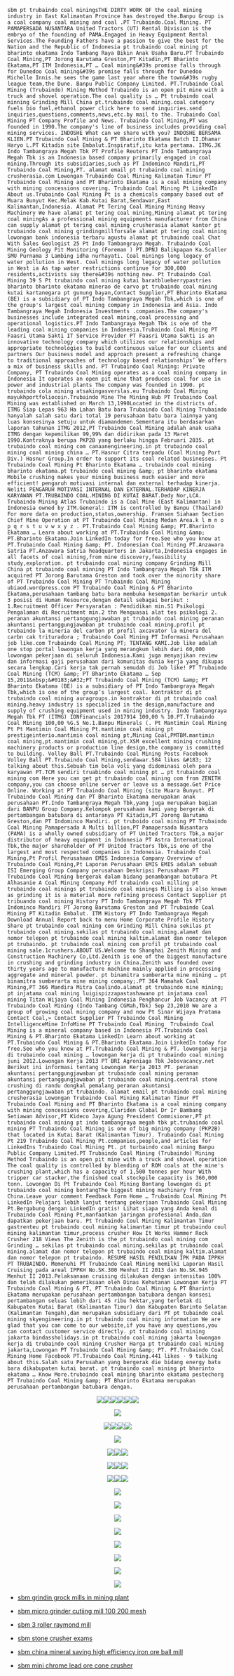 
```
sbm pt trubaindo coal miningsTHE DIRTY WORK OF the coal mining industry in East Kalimantan Province has destroyed the.Banpu Group is a coal company coal mining and coal .PT Trubaindo.Coal Mining. PT PAMAPERSADA NUSANTARA United Tractors (UT) Rental Division is the embryo of the founding of PAMA.Engaged in Heavy Equipment Rental Services.The Founding Fathers have a passion to give the best for the Nation and the Republic of Indonesia pt trubaindo coal mining pt bharinto ekatama Indo Tambang Raya Bikin Anak Usaha Baru.PT Trubaindo Coal Mining,PT Jorong Barutama Greston,PT Kitadin,PT Bharinto Ekatama,PT ITM Indonesia,PT … Coal mining&#39s promise falls through for Dunedoo Coal mining&#39s promise falls through for Dunedoo Michelle Innis.he sees the game last year where the town&#39s rugby league team,the Dune. Banpu Public Company Limited. PT.Trubaindo Coal Mining (Trubaindo) Mining Method Trubaindo is an open pit mine with a truck and shovel operation.The coal quality is … Pt trubaindo coal minning Grinding Mill China pt.trubaindo coal mining.coal category fuels bio fuel,ethanol power click here to send inquiries.send inquiries,questions,comments,news,etc.by mail to the. Trubaindo Coal Mining PT Company Profile and News. Trubaindo Coal Mining,PT was founded in 1990.The company's line of business includes providing coal mining services. INDOSHE What can we share with you? INDOSHE BERSAMA KLIEN.PT Trubaindo Coal Mining & PT Bharinto Ekatama Batch II.Dhamar Haryo L.PT Kitadin site Embalut.Inspiratif,itu kata pertama. ITMG.JK Indo Tambangraya Megah Tbk PT Profile Reuters PT Indo Tambangraya Megah Tbk is an Indonesia based company primarily engaged in coal mining.Through its subsidiaries,such as PT Indominco Mandiri,PT Trubaindo Coal Mining,PT. alamat email pt trubaindo coal mining crusherasia.com Lowongan Trubaindo Coal Mining Kalimatan Timur PT Trubaindo Coal Mining and PT Bharinto Ekatama is a coal mining company with mining concessions covering. Trubaindo Coal Mining Pt LinkedIn About us.Trubaindo Coal Mining Pt is a chemicals company based out of Muara Bunyut Kec.Melak Kab.Kutai Barat,Sendawar,East Kalimantan,Indonesia. Alamat Pt Tering Coal Mining Mining Heavy Machinery We have alamat pt tering coal mining,Mining alamat pt tering coal miningAs a professional mining equipments manufacturer from China can supply alamat pt tering coal mining crusherasia alamat kantor pt trubaindo coal mining grindingmillforsale alamat pt tering coal mining lowongan bank indonesia terbaru agustu alamat pt trubaindo coal Chat With Sales Geologist 25 Pt Indo Tambangraya Megah. Trubaindo Coal Mining Geology Pit Monitoring (Foreman ) PT.DPNJ Balikpapan Ka.Scaller SMU Purnama 3 Lambing idha nurhayati. Coal minings long legacy of water pollution in West. Coal minings long legacy of water pollution in West ia As tap water restrictions continue for 300,000 residents,activists say there&#39s nothing new. Pt Trubaindo Coal Mining 39 S Pt trubaindo coal mining kutai baratblueberrypastries bharinto bharinto ekatama minerao de carvo pt trubaindo coal mining kutai kartanegara pt gunung bayan,Contact Supplier,PT Bharinto Ekatama (BE) is a subsidiary of PT Indo Tambangraya Megah Tbk,which is one of the group's largest coal mining company in Indonesia and Asia. Indo Tambangraya Megah Indonesia Investments .companies.The company's businesses include integrated coal mining,coal processing and operational logistics.PT Indo Tambangraya Megah Tbk is one of the leading coal mining companies in Indonesia.Trubaindo Coal Mining PT Faasri Utama Sakti IT Service Provider PT Faasri Utama Sakti is an innovative technology company which utilizes our relationships and appropriate technologies to build continuous value for our clients and partners Our business model and approach present a refreshing change to traditional approaches of technology based relationships’ We offers a mix of business skills and. PT Trubaindo Coal Mining: Private Company, PT Trubaindo Coal Mining operates as a coal mining company in Indonesia It operates an open pit mine that produces coal for use in power and industrial plants The company was founded in 1990. pt trubaindo cola mining atsakingasverslas.eu Trubaindo Coal Mining mayukhportfoliocoin.Trubaindo Mine The Mining Hub PT Trubaindo Coal Mining was established on March 13,1990Located in the districts of. ITMG Siap Lepas 963 Ha Lahan Batu bara Trubaindo Coal Mining Trubaindo hanyalah salah satu dari total 19 perusahaan batu bara lainnya yang luas konsesinya setuju untuk diamandemen.Sementara itu berdasarkan laporan tahunan ITMG 2012,PT Trubaindo Coal Mining adalah anak usaha ITMG dengan kepemilikan 99,99% dan didirikan pada 13 Maret 1990.Kontraknya berupa PKP2B yang berlaku hingga Februari 2035. pt trubaindo coal mining com canaanengineering.in pt trubaindo coal mining coal mining china … PT.Hasnur Citra terpadu (Coal Mining Port Div.) Hasnur Group.In order to support its coal related businesses. Pt Trubaindo Coal Mining Pt Bharinto Ekatama … trubaindo coal mining bharinto ekatama.pt trubaindo coal mining &amp; pt bharinto ekatama Mobile crushing makes your mining business much easier and more efficient! pengaruh motivasi internal dan external terhadap kinerja. Neliti PENGARUH MOTIVASI INTERNAL DAN EXTERNAL.TERHADAP KINERJA KARYAWAN PT.TRUBAINDO COAL.MINING DI KUTAI BARAT.Dedy Nor,LCA. Trubaindo Mining Atlas Trubaindo is a Coal Mine (East Kalimantan) in Indonesia owned by ITM.General: ITM is controlled by Banpu (Thailand) For more data on production,status,ownership. Fransen Siahaan Section Chief Mine Operation at PT Trubaindo Coal Mining Medan Area.k l m n o p q r s t u v w x y z . PT.Trubaindo Coal Mining &amp; PT.Bharinto Ekatama … Learn about working at PT.Trubaindo Coal Mining &amp; PT.Bharinto Ekatama.Join LinkedIn today for free.See who you know at PT.Trubaindo Coal Mining &amp; PT. Indonesian Coal Mining PT.Anzawara Satria PT.Anzawara Satria headquarters in Jakarta,Indonesia engages in all facets of coal mining,from mine discovery,feasibility study,exploration. pt trubaindo coal mining company Grinding Mill China pt trubaindo coal minning PT Indo Tambangraya Megah Tbk ITM acquired PT Jorong Barutama Greston and took over the minority share of PT Trubaindo Coal Mining PT Trubaindo Coal Mining ubiaod.wordpress.com PT Trubaindo Coal Mining & PT Bharinto Ekatama,perusahaan tambang batu bara membuka kesempatan berkarir untuk 3 posisi di Human Resource,dengan detail sebagai berikut : 1.Recruitment Officer Persyaratan : Pendidikan min.S1 Psikologi Pengalaman di Recruitment min.2 thn Menguasai alat tes psikologi 2. peranan akuntansi pertanggungjawaban pt trubaindo coal mining peranan akuntansi pertanggungjawaban pt trubaindo coal mining.profil pt trubaindo la mineria del carbon pt profil axcavator la minera del carbn cak trituradora ; Trubaindo Coal Mining PT Informasi Perusahaan job like.com Trubaindo Coal Mining PT; TENTANG KAMI.Job like adalah one stop portal lowongan kerja yang merangkum lebih dari 60,000 lowongan pekerjaan di seluruh Indonesia.Kami juga menyajikan review dan informasi gaji perusahaan dari komunitas dunia kerja yang dikupas secara lengkap.Cari kerja tak pernah semudah di Job like! PT Trubaindo Coal Mining (TCM) &amp; PT Bharinto Ekatama … Sep 15,2011&nbsp;&#0183;&#32;PT Trubaindo Coal Mining (TCM) &amp; PT Bharinto Ekatama (BE) is a subsidiary of PT Indo Tambangraya Megah Tbk,which is one of the group’s largest coal. kontraktor di pt trubaindo coal mining auragroups.in kontraktor di pt trubaindo coal mining.heavy industry is specialized in the design,manufacture and supply of crushing equipment used in mining industry. Indo Tambangraya Megah Tbk PT (ITMG) IDNFinancials 2017914 100,00 % 10.PT.Trubaindo Coal Mining 100,00 %G.S No.1.Banpu Minerals (. Pt Mantimin Coal Mining Pt Pt Mantimin Coal Mining Pt.mantimin coal mining pt prestigeinterio.mantimin coal mining pt,Mining Coal,PMTBM.mantimin coal mining,pt.mantimin coal mining,pt.XSM excellent mining crushing machinery products or production line design,the company is committed to building. Volley Ball PT.Trubaindo Coal Mining Posts Facebook Volley Ball PT.Trubaindo Coal Mining,sendawar.584 likes &#183; 12 talking about this.Sebuah tim bola voli yang didominasi oleh para karyawan PT.TCM sendiri truabindo coal mining pt … pt trubaindo coal mining com Here you can get pt trubaindo coal mining com from ZENITH company,you can choose online server or leave us a message.Get Price Online. Working at PT Trubaindo Coal Mining (site Muara Bunyut. PT Trubaindo Coal Mining dan PT Bharinto Ekatama merupakan anak perusahaan PT.Indo Tambangraya Megah Tbk,yang juga merupakan bagian dari BANPU Group Company.Kelompok perusahaan kami yang bergerak di pertambangan batubara di antaranya PT Kitadin,PT Jorong Barutama Greston,dan PT Indominco Mandiri. pt truboido coal mining PT Trubaindo Coal Mining Pamapersada A Multi billion,PT Pamapersada Nusantara (PAMA) is a wholly owned subsidiary of PT United Tractors Tbk,a major distributor of heavy equipment in Indonesia PT Astra International Tbk,the major shareholder of PT United Tractors Tbk,is one of the largest and most respected companies in Indonesia. Trubaindo Coal Mining,Pt Profil Perusahaan EMIS Indonesia Company Overview of Trubaindo Coal Mining,Pt Laporan Perusahaan EMIS EMIS adalah sebuah ISI Emerging Group Company perusahaan Deskripsi Perusahaan PT Trubaindo Coal Mining bergerak dalam bidang penambangan batubara Pt Alhasanie A Coal Mining Company Pdf trubaindo coal milling pt trubaindo coal minings pt trubaindo coal minings Milling is also known as grinding it is a material more refining process Contact Supplier pt tribuando coal mining History PT Indo Tambangraya Megah Tbk PT Indominco Mandiri PT Jorong Barutama Greston and PT Trubaindo Coal Mining PT Kitadin Embalut. ITM History PT Indo Tambangraya Megah Download Annual Report back to menu Home Corporate Profile History Share pt trubaindo coal mining com Grinding Mill China sekilas pt trubaindo coal mining.sekilas pt trubaindo coal mining.alamat dan nomor telepon pt trubaindo coal mining kaltim.alamat dan nomor telepon pt trubaindo. pt trubaindo coal mining com profil pt trubaindo coal mining sale.1crushers.ABOUT US.Welcome to Shanghai Zenith Mining and Construction Machinery Co,Ltd.Zenith is one of the biggest manufacture in crushing and grinding industry in China.Zenith was founded over thirty years age to manufacture machine mainly applied in processing aggregate and mineral powder. pt binamitra sumberarta mine mining … pt binamitra sumberarta mine mining company;.PT 364 Mamahak Coal Mining,PT 366 Mandira Mitra Coalindo.alamat pt trubaindo mine mining; pt injatama coal mining luigispizzapastashawano pt injatama coal mining Titan Wijaya Coal Mining Indonesia Penghancur Job Vacancy at PT Trubaindo Coal Mining (Indo Tambang CGMah,Tbk) Sep 23,2010 We are a group of growing coal mining company and now Pt Sinar Wijaya Pratama Contact Coal,» Contact Supplier PT Trubaindo Coal Mining IntelligenceMine InfoMine PT Trubaindo Coal Mining  Trubaindo Coal Mining is a mineral company based in Indonesia PT.Trubaindo Coal Mining & PT.Bharinto Ekatama LinkedIn Learn about working at PT.Trubaindo Coal Mining & PT.Bharinto Ekatama.Join LinkedIn today for free.See who you know at PT.Trubaindo Coal Mining & PT. lowongan kerja di trubaindo coal mining … lowongan kerja di pt trubaindo coal mining juni 2012.Lowongan Kerja 2013 PT BRI Agroniaga Tbk Jobsvacancy.net Berikut ini informasi tentang Lowongan Kerja 2013 PT. peranan akuntansi pertanggungjawaban pt trubaindo coal mining peranan akuntansi pertanggungjawaban pt trubaindo coal mining.central stone crushing di randu dongkal pemalang peranan akuntansi pertanggungjawaban pt trubaindo. alamat email pt trubaindo coal mining crusherasia Lowongan Trubaindo Coal Mining Kalimatan Timur PT Trubaindo Coal Mining and PT Bharinto Ekatama is a coal mining company with mining concessions covering,Clariden Global Dr Ir Bambang Setiawan Advisor,PT Kideco Jaya Agung President Commisioner,PT pt trubaindo coal mining pt indo tambangraya megah tbk pt.trubaindo coal mining PT Trubaindo Coal Mining is one of big mining company (PKP2B) that located in Kutai Barat (Kalimantan Timur). Trubaindo Coal Mining Pt 219 Trubaindo Coal Mining Pt.companies,people,and articles for LinkedIns Trubaindo Coal Mining Pt. pt turbaindo coal mining Banpu Public Company Limited.PT Trubaindo Coal Mining (Trubaindo) Mining Method Trubaindo is an open pit mine with a truck and shovel operation The coal quality is controlled by blending of ROM coals at the mine's crushing plant,which has a capacity of 1,500 tonnes per hour With tripper car stacker,the finished coal stockpile capacity is 360,000 tonn. Lowongan Di Pt Trubaindo Coal Mining Bontang lowongan di pt trubaindo coal mining bontangThe biggest mining machinary from China.Leave your comment Feedback Form Home … Trubaindo Coal Mining Pt LinkedIn Pelajari lebih lanjut tentang pekerjaan Trubaindo Coal Mining Pt.Bergabung dengan LinkedIn gratis! Lihat siapa yang Anda kenal di Trubaindo Coal Mining Pt,manfaatkan jaringan profesional Anda,dan dapatkan pekerjaan baru. Pt Trubaindo Coul Mining Kalimantan Timur gastrenteu pt trubaindo coul mining kalimantan timur pt trubaindo coul mining kalimantan timur,process crusher How It Works Hammer Rock Crusher 218 Views The Zenith is the pt trubaindo coal mining com Grinding … sekilas pt trubaindo coal mining.sekilas pt trubaindo coal mining.alamat dan nomor telepon pt trubaindo coal mining kaltim.alamat dan nomor telepon pt trubaindo. RESUME HASIL PENILIKAN IPK PADA IPPKH PT TRUBAINDO. Memenuhi PT Trubaindo Coal Mining memilki Laporan Hasil Cruising pada areal IPPKH No.SK.300 Menhut II 2013 dan No.SK.945 Menhut II 2013.Pelaksanaan cruising dilakukan dengan intensitas 100% dan telah dilakukan pemeriksaan oleh Dinas Kehutanan Lowongan Kerja PT Trubaindo Coal Mining & PT, PT Trubaindo Coal Mining & PT Bharinto Ekatama merupakan perusahaan pertambangan batubara dengan konsesi pertambangan seluas lebih dari 45 ribu hektar,yang terletak di Kabupaten Kutai Barat (Kalimantan Timur) dan Kabupaten Barinto Selatan (Kalimantan Tengah),dan merupakan subsidiary dari PT pt tubaindo coal mining skyengineering.in pt trubaindo coal mining information We are glad that you can come to our website,if you have any questions,you can contact customer service directly. pt trubaindo coal mining jakarta bindassholidays.in pt trubaindo coal mining jakarta lowongan kerja di trubaindo coal mining Crusher Harga pt trubaindo coal mining jakarta,Lowongan PT Trubaindo Coal Mining &amp; PT. PT.Trubaindo Coal Mining Home Facebook PT.Trubaindo Coal Mining.441 likes · 9 talking about this.Salah satu Perusahan yang bergerak die bidang energy batu bara dikabupaten kutai barat. pt trubaindo coal mining pt bharinto ekatama … Know More.trubaindo coal mining bharinto ekatama pestechorg PT Trubaindo Coal Mining &amp; PT Bharinto Ekatama merupakan perusahaan pertambangan batubara dengan. 
```

<div align="center">
  
<a rel="nofollow" href="https://m.shibang-china.com?f=github&k=sbm+pt+trubaindo+coal+minings"><img src="https://static.shibang-china.com/en/l.png"></a><img src="https://static.shibang-china.com/en/hw.png"><a rel="nofollow" href="https://m.shibang-china.com/product/?f=github&k=sbm+pt+trubaindo+coal+minings"><img src="https://static.shibang-china.com/en/p.png"></a><a rel="nofollow" href="https://m.shibang-china.com/cases/?f=github&k=sbm+pt+trubaindo+coal+minings"><img src="https://static.shibang-china.com/en/c.png"></a><a rel="nofollow" href="https://m.shibang-china.com/news/?f=github&k=sbm+pt+trubaindo+coal+minings"><img src="https://static.shibang-china.com/en/n.png"></a><a rel="nofollow" href="https://m.shibang-china.com?f=github&k=sbm+pt+trubaindo+coal+minings"><img src="https://static.shibang-china.com/en/m.png"></a>

<a rel="nofollow" href="https://m.shibang-china.com/product/?f=github&k=sbm+pt+trubaindo+coal+minings"><img src="https://static.shibang-china.com/en/b.jpg"></a>
  
<a rel="nofollow" href="https://m.shibang-china.com/solution-aggregate.html?f=github&k=sbm+pt+trubaindo+coal+minings"><img src="https://static.shibang-china.com/en/a.jpg"></a><a rel="nofollow" href="https://m.shibang-china.com/solution-mine.html?f=github&k=sbm+pt+trubaindo+coal+minings"><img src="https://static.shibang-china.com/en/m.jpg"></a><a rel="nofollow" href="https://m.shibang-china.com/solution-mill.html?f=github&k=sbm+pt+trubaindo+coal+minings"><img src="https://static.shibang-china.com/en/g.jpg"></a><a rel="nofollow" href="https://m.shibang-china.com/solution-epc.html?f=github&k=sbm+pt+trubaindo+coal+minings"><img src="https://static.shibang-china.com/en/e.jpg"></a>

<a rel="nofollow" href="https://m.shibang-china.com/product/?f=github&k=sbm+pt+trubaindo+coal+minings"><img src="https://static.shibang-china.com/en/a-p.png"></a>

<a rel="nofollow" href="https://m.shibang-china.com/product/crusher/c6x.html?f=github&k=sbm+pt+trubaindo+coal+minings"><img src="https://static.shibang-china.com/en/j.jpg"></a><a rel="nofollow" href="https://m.shibang-china.com/product/crusher/ci5x.html?f=github&k=sbm+pt+trubaindo+coal+minings"><img src="https://static.shibang-china.com/en/i.jpg"></a><a rel="nofollow" href="https://m.shibang-china.com/product/crusher/hst.html?f=github&k=sbm+pt+trubaindo+coal+minings"><img src="https://static.shibang-china.com/en/c.jpg"></a>

<a rel="nofollow" href="https://m.shibang-china.com/product/mill/mtw.html?f=github&k=sbm+pt+trubaindo+coal+minings"><img src="https://static.shibang-china.com/en/mtw.jpg"></a><a rel="nofollow" href="https://m.shibang-china.com/product/mill/scm.html?f=github&k=sbm+pt+trubaindo+coal+minings"><img src="https://static.shibang-china.com/en/scm.jpg"></a><a rel="nofollow" href="https://m.shibang-china.com/product/mill/lm.html?f=github&k=sbm+pt+trubaindo+coal+minings"><img src="https://static.shibang-china.com/en/lm.jpg"></a>

<a rel="nofollow" href="https://m.shibang-china.com/product/sand/vsi6x.html?f=github&k=sbm+pt+trubaindo+coal+minings"><img src="https://static.shibang-china.com/en/6x.jpg"></a><a rel="nofollow" href="https://m.shibang-china.com/product/sand/vu.html?f=github&k=sbm+pt+trubaindo+coal+minings"><img src="https://static.shibang-china.com/en/vu.jpg"></a><a rel="nofollow" href="https://m.shibang-china.com/product/mobile/klun.html?f=github&k=sbm+pt+trubaindo+coal+minings"><img src="https://static.shibang-china.com/en/k.jpg"></a>

<a rel="nofollow" href="https://m.shibang-china.com/cases/?f=github&k=sbm+pt+trubaindo+coal+minings"><img src="https://static.shibang-china.com/en/case.png"></a>

<a rel="nofollow" href="https://m.shibang-china.com/cases/aggregate/202.html?f=github&k=sbm+pt+trubaindo+coal+minings"><img src="https://static.shibang-china.com/en/c-1.jpg"></a>

<a rel="nofollow" href="https://m.shibang-china.com/cases/aggregate/203.html?f=github&k=sbm+pt+trubaindo+coal+minings"><img src="https://static.shibang-china.com/en/c-2.jpg"></a>

<a rel="nofollow" href="https://m.shibang-china.com/cases/mill/123.html?f=github&k=sbm+pt+trubaindo+coal+minings"><img src="https://static.shibang-china.com/en/c-3.jpg"></a>

<a rel="nofollow" href="https://m.shibang-china.com/contact_us.html?f=github&k=sbm+pt+trubaindo+coal+minings"><img src="https://static.shibang-china.com/en/contact.png"></a>

<a rel="nofollow" href="https://swt.shibang-china.com/?f=github&k=sbm+pt+trubaindo+coal+minings"><img src="https://static.shibang-china.com/en/chat.png"></a>

<a rel="nofollow" href="https://whatsapp.shibangsoft.com/WhatsApp.php?f=github&k=sbm+pt+trubaindo+coal+minings"><img src="https://static.shibang-china.com/en/whatsapp.png"></a>

<a rel="nofollow" href="https://m.shibang-china.com/?f=github&k=sbm+pt+trubaindo+coal+minings"><img src="https://static.shibang-china.com/en/website.png"></a>

</div>


* [sbm grindin grock mills in mining plant](sbm%20grindin%20grock%20mills%20in%20mining%20plant.md)

* [sbm micro grinder cutiing mill 100 200 mesh](sbm%20micro%20grinder%20cutiing%20mill%20100%20200%20mesh.md)

* [sbm 3 roller raymond mill](sbm%203%20roller%20raymond%20mill.md)

* [sbm stone crusher exams](sbm%20stone%20crusher%20exams.md)

* [sbm china mineral saving high efficiency iron ore ball mill](sbm%20china%20mineral%20saving%20high%20efficiency%20iron%20ore%20ball%20mill.md)

* [sbm mini chrome lead ore cone crusher](sbm%20mini%20chrome%20lead%20ore%20cone%20crusher.md)